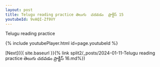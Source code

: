 ```yaml
---
layout: post
title: Telugu reading practice తెలుగు  చదవడం  ప్రాక్టీస్ 15
youtubeId: 9vAQI-Zf9VY
---
```

 
 
Telugu reading practice
 
 
 
 
 


{% include youtubePlayer.html id=page.youtubeId %}
 
[Next]({{ site.baseurl }}{% link  split2/_posts/2024-01-11-Telugu reading practice తెలుగు  చదవడం  ప్రాక్టీస్ 16.md%})
 
